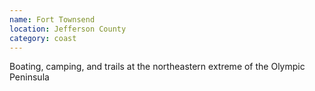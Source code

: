 ```yaml
---
name: Fort Townsend
location: Jefferson County
category: coast
---
```


Boating, camping, and trails at the northeastern extreme of the Olympic Peninsula
